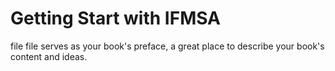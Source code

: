 # Getting Start with IFMSA

 file file serves as your book's preface, a great place to describe your book's content and ideas.

